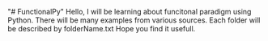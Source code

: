 "# FunctionalPy" 
Hello, I will be learning about funcitonal paradigm using Python.
There will be many examples from various sources.
Each folder will be described by folderName.txt
Hope you find it usefull.
